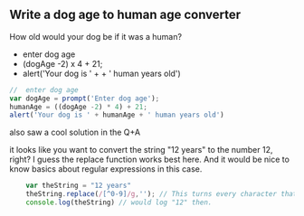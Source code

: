 ## Write a dog age to human age converter
How old would your dog be if it was a human?

* enter dog age
* (dogAge -2) x 4 + 21;
* alert('Your dog is ' + + ' human years old')

```js
//  enter dog age
var dogAge = prompt('Enter dog age');
humanAge = ((dogAge -2) * 4) + 21; 
alert('Your dog is ' + humanAge + ' human years old')
```

also saw a cool solution in the Q+A

it looks like you want to convert the string "12 years" to the number 12, right? I guess the replace function works best here. And it would be nice to know basics about regular expressions in this case.

```js
    var theString = "12 years"
    theString.replace(/[^0-9]/g,''); // This turns every character that is not a digit into an empty string. 
    console.log(theString) // would log "12" then. 
```